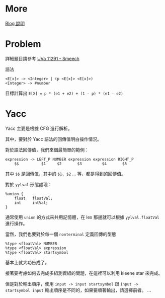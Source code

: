 More
=====

[Blog 說明](http://morris821028.github.io/2014/05/12/uva-11291-with-yacc/)

Problem
=====

詳細題目請參考 [UVa 11291 - Smeech](http://uva.onlinejudge.org/index.php?option=com_onlinejudge&Itemid=8&category=24&page=show_problem&problem=2266)

語法
```
<E[x]> -> <Integer> | (p <E[x]> <E[x]>)
<Integer> -> #number
```

目標計算出 `E[X] = p * (e1 + e2) + (1 - p) * (e1 - e2)`

Yacc
===== 

Yacc 主要是根據 CFG 進行解析。

其中，要對於 Yacc 語法的回傳值明白操作情況。

對於語法回傳值，我們來個最簡單的範例：
```
expression -> LEFT_P NUMBER expression expression RIGHT_P
    $$          $1     $2       $3         $4       $5
```
其中 `$$` 是回傳值，其中的 `$1`、`$2` ... 等，都是得到的回傳值。

對於 `yylval` 形態處理：
```
%union {
	float 	floatVal;
	int 	intVal;
}
```
通常使用 `union` 的方式來共用記憶體，在 lex 那邊就可以根據 `yylval.floatVal` 進行操作。

當然，我們也要對於每一個 `nonterminal` 定義回傳的型態

```
%type <floatVal> NUMBER
%type <floatVal> expression
%type <floatVal> startsymbol
```

基本上就大功告成了。

接著要考慮如何去完成多組測資組的問題，在這裡可以利用 kleene star 來完成。

但是對於輸出順序，使用 `input -> input startsymbol` 跟 `input -> startsymbol input` 輸出順序是不同的，如果要順著輸出，請選擇前者。
...